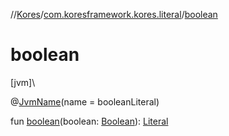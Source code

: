 //[Kores](../../index.md)/[com.koresframework.kores.literal](index.md)/[boolean](boolean.md)

# boolean

[jvm]\

@[JvmName](https://kotlinlang.org/api/latest/jvm/stdlib/kotlin.jvm/-jvm-name/index.html)(name = booleanLiteral)

fun [boolean](boolean.md)(boolean: [Boolean](https://kotlinlang.org/api/latest/jvm/stdlib/kotlin/-boolean/index.html)): [Literal](-literal/index.md)
